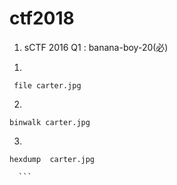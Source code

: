 # ctf2018

1.  sCTF 2016 Q1 : banana-boy-20(必)
 
 1)
```
 file carter.jpg
  ```
 2)
 ```
 binwalk carter.jpg
  ```
3)
  ```
  hexdump  carter.jpg

    ```
